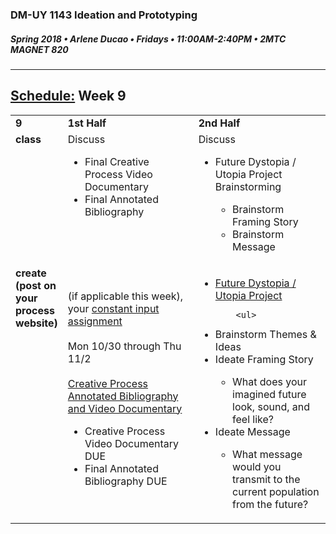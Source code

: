 ### DM-UY 1143 Ideation and Prototyping
##### Spring 2018 • Arlene Ducao • Fridays • 11:00AM-2:40PM • 2MTC MAGNET 820

---
## [Schedule:](schedule.md) Week 9


<table>
<tr>
  <td valign="top"><strong>9</strong></td>
  <td valign="top" width="48%"><strong>1st Half</strong></td>
  <td valign="top" width="48%"><strong>2nd Half<strong></td>
</tr>
<tr>
<td valign="top"><strong>class</strong></td>
<td valign="top">Discuss
<ul> 
<li>Final Creative Process Video Documentary</li>
<li>Final Annotated Bibliography</li>  
</ul>
</td>

<!-- 2nd column class -->
<td valign="top" width="48%">
Discuss
       
<ul>
<li>Future Dystopia / Utopia Project Brainstorming</li>
<ul>
<li>Brainstorm Framing Story</li>
<li>Brainstorm Message</li> 
</ul>
</ul>
</td>
 
</tr>


<!-- do -->
<tr>
  <td valign="top"><strong>create (post on your process website)</strong></td>
  <td>
  (if applicable this week), your <a href="constant_input_choices.md">constant input assignment</a>
  <br><br>
Mon 10/30 through Thu 11/2
<br><br>
</ul>
  <a href="creative_process.md">Creative Process Annotated Bibliography and Video Documentary</a> 
        <ul>
<li>Creative Process Video Documentary DUE</li>
<li>Final Annotated Bibliography DUE</li>
</ul>
  <td valign="top">
  <ul>
  

  <li><a href="future.md">Future Dystopia / Utopia Project</a></li>
   
        <ul>
 <li>Brainstorm Themes &amp; Ideas</li> 
 <li>Ideate Framing Story</li>
 <ul><li>What does your imagined future look, sound, and feel like?</li></ul>
<li>Ideate Message</li> 
<ul><li>What message would you transmit to the current population from the future?</li></ul>    
        </ul></td>
</table>



